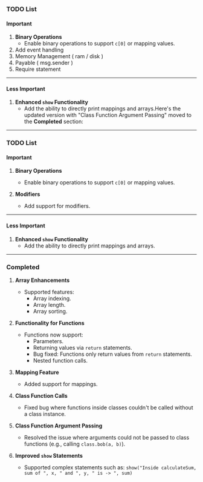 ### **TODO List**

#### **Important**

1. **Binary Operations**
   - Enable binary operations to support `c[0]` or mapping values.
2. Add event handling
3. Memory Management ( ram / disk )
4. Payable ( msg.sender )
5. Require statement

---

#### **Less Important**

1. **Enhanced `show` Functionality**
   - Add the ability to directly print mappings and arrays.Here's the updated version with "Class Function Argument Passing" moved to the **Completed** section:

---

### **TODO List**

#### **Important**

1. **Binary Operations**

   - Enable binary operations to support `c[0]` or mapping values.
2. **Modifiers**

   - Add support for modifiers.

---

#### **Less Important**

1. **Enhanced `show` Functionality**
   - Add the ability to directly print mappings and arrays.

---

### **Completed**

1. **Array Enhancements**

   - Supported features:
     - Array indexing.
     - Array length.
     - Array sorting.
2. **Functionality for Functions**

   - Functions now support:
     - Parameters.
     - Returning values via `return` statements.
     - Bug fixed: Functions only return values from `return` statements.
     - Nested function calls.
3. **Mapping Feature**

   - Added support for mappings.
4. **Class Function Calls**

   - Fixed bug where functions inside classes couldn't be called without a class instance.
5. **Class Function Argument Passing**

   - Resolved the issue where arguments could not be passed to class functions (e.g., calling `class.bob(a, b)`).
6. **Improved `show` Statements**

   - Supported complex statements such as:
     `show("Inside calculateSum, sum of ", x, " and ", y, " is -> ", sum)`
